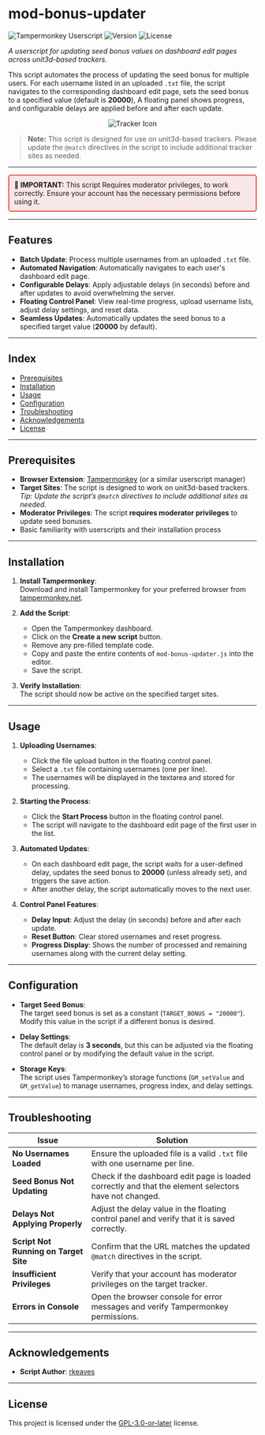 # mod-bonus-updater

![Tampermonkey Userscript](https://img.shields.io/badge/Tampermonkey-Userscript-blue)
![Version](https://img.shields.io/badge/Version-1.4.4-brightgreen)
![License](https://img.shields.io/badge/License-GPL--3.0--or--later-blue)

_A userscript for updating seed bonus values on dashboard edit pages across unit3d-based trackers._  

This script automates the process of updating the seed bonus for multiple users. For each username listed in an uploaded `.txt` file, the script navigates to the corresponding dashboard edit page, sets the seed bonus to a specified value (default is **20000**), A floating panel shows progress, and configurable delays are applied before and after each update.

<p align="center">
  <img src="https://ptpimg.me/g714zc.png" alt="Tracker Icon"">
</p>

> **Note:** This script is designed for use on unit3d-based trackers. Please update the <code>@match</code> directives in the script to include additional tracker sites as needed.


---

<div style="border: 2px solid #e74c3c; background-color: #f9e6e6; padding: 10px; border-radius: 5px; margin: 15px 0;">
  <strong>🚨 IMPORTANT:</strong> This script Requires moderator privileges, to work correctly. Ensure your account has the necessary permissions before using it.
</div>

---

## Features

- **Batch Update**: Process multiple usernames from an uploaded `.txt` file.
- **Automated Navigation**: Automatically navigates to each user's dashboard edit page.
- **Configurable Delays**: Apply adjustable delays (in seconds) before and after updates to avoid overwhelming the server.
- **Floating Control Panel**: View real-time progress, upload username lists, adjust delay settings, and reset data.
- **Seamless Updates**: Automatically updates the seed bonus to a specified target value (**20000** by default).

---

## Index

- [Prerequisites](#prerequisites)
- [Installation](#installation)
- [Usage](#usage)
- [Configuration](#configuration)
- [Troubleshooting](#troubleshooting)
- [Acknowledgements](#acknowledgements)
- [License](#license)

---

## Prerequisites

- **Browser Extension**: [Tampermonkey](https://www.tampermonkey.net/) (or a similar userscript manager)
- **Target Sites**: The script is designed to work on unit3d-based trackers.  
  *Tip: Update the script’s <code>@match</code> directives to include additional sites as needed.*
- **Moderator Privileges**: The script **requires moderator privileges** to update seed bonuses.
- Basic familiarity with userscripts and their installation process

---

## Installation

1. **Install Tampermonkey**:  
   Download and install Tampermonkey for your preferred browser from [tampermonkey.net](https://www.tampermonkey.net/).

2. **Add the Script**:
   - Open the Tampermonkey dashboard.
   - Click on the **Create a new script** button.
   - Remove any pre-filled template code.
   - Copy and paste the entire contents of `mod-bonus-updater.js` into the editor.
   - Save the script.

3. **Verify Installation**:  
   The script should now be active on the specified target sites.

---

## Usage

1. **Uploading Usernames**:
   - Click the file upload button in the floating control panel.
   - Select a `.txt` file containing usernames (one per line).
   - The usernames will be displayed in the textarea and stored for processing.

2. **Starting the Process**:
   - Click the **Start Process** button in the floating control panel.
   - The script will navigate to the dashboard edit page of the first user in the list.

3. **Automated Updates**:
   - On each dashboard edit page, the script waits for a user-defined delay, updates the seed bonus to **20000** (unless already set), and triggers the save action.
   - After another delay, the script automatically moves to the next user.

4. **Control Panel Features**:
   - **Delay Input**: Adjust the delay (in seconds) before and after each update.
   - **Reset Button**: Clear stored usernames and reset progress.
   - **Progress Display**: Shows the number of processed and remaining usernames along with the current delay setting.

---

## Configuration

- **Target Seed Bonus**:  
  The target seed bonus is set as a constant (`TARGET_BONUS = "20000"`).  
  Modify this value in the script if a different bonus is desired.

- **Delay Settings**:  
  The default delay is **3 seconds**, but this can be adjusted via the floating control panel or by modifying the default value in the script.

- **Storage Keys**:  
  The script uses Tampermonkey’s storage functions (`GM_setValue` and `GM_getValue`) to manage usernames, progress index, and delay settings.

---

## Troubleshooting

| **Issue**                                     | **Solution**                                                  |
|-----------------------------------------------|---------------------------------------------------------------|
| **No Usernames Loaded**                       | Ensure the uploaded file is a valid `.txt` file with one username per line. |
| **Seed Bonus Not Updating**                   | Check if the dashboard edit page is loaded correctly and that the element selectors have not changed. |
| **Delays Not Applying Properly**              | Adjust the delay value in the floating control panel and verify that it is saved correctly. |
| **Script Not Running on Target Site**         | Confirm that the URL matches the updated <code>@match</code> directives in the script. |
| **Insufficient Privileges**                   | Verify that your account has moderator privileges on the target tracker. |
| **Errors in Console**                         | Open the browser console for error messages and verify Tampermonkey permissions. |

---

## Acknowledgements

- **Script Author**: [rkeaves](https://github.com/rkeaves)

---

## License

This project is licensed under the [GPL-3.0-or-later](https://www.gnu.org/licenses/gpl-3.0.html) license.
